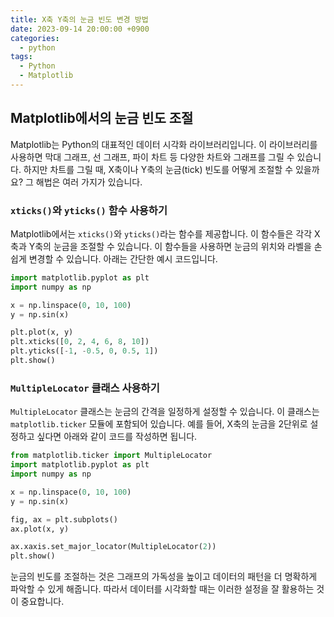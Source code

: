 ```yaml
---
title: X축 Y축의 눈금 빈도 변경 방법
date: 2023-09-14 20:00:00 +0900
categories:
  - python
tags:
  - Python
  - Matplotlib
---
```

## Matplotlib에서의 눈금 빈도 조절

Matplotlib는 Python의 대표적인 데이터 시각화 라이브러리입니다. 이 라이브러리를 사용하면 막대 그래프, 선 그래프, 파이 차트 등 다양한 차트와 그래프를 그릴 수 있습니다. 하지만 차트를 그릴 때, X축이나 Y축의 눈금(tick) 빈도를 어떻게 조절할 수 있을까요? 그 해법은 여러 가지가 있습니다.

### `xticks()`와 `yticks()` 함수 사용하기

Matplotlib에서는 `xticks()`와 `yticks()`라는 함수를 제공합니다. 이 함수들은 각각 X축과 Y축의 눈금을 조절할 수 있습니다. 이 함수들을 사용하면 눈금의 위치와 라벨을 손쉽게 변경할 수 있습니다. 아래는 간단한 예시 코드입니다.

```python
import matplotlib.pyplot as plt
import numpy as np

x = np.linspace(0, 10, 100)
y = np.sin(x)

plt.plot(x, y)
plt.xticks([0, 2, 4, 6, 8, 10])
plt.yticks([-1, -0.5, 0, 0.5, 1])
plt.show()
```

### `MultipleLocator` 클래스 사용하기

`MultipleLocator` 클래스는 눈금의 간격을 일정하게 설정할 수 있습니다. 이 클래스는 `matplotlib.ticker` 모듈에 포함되어 있습니다. 예를 들어, X축의 눈금을 2단위로 설정하고 싶다면 아래와 같이 코드를 작성하면 됩니다.

```python
from matplotlib.ticker import MultipleLocator
import matplotlib.pyplot as plt
import numpy as np

x = np.linspace(0, 10, 100)
y = np.sin(x)

fig, ax = plt.subplots()
ax.plot(x, y)

ax.xaxis.set_major_locator(MultipleLocator(2))
plt.show()
```

눈금의 빈도를 조절하는 것은 그래프의 가독성을 높이고 데이터의 패턴을 더 명확하게 파악할 수 있게 해줍니다. 따라서 데이터를 시각화할 때는 이러한 설정을 잘 활용하는 것이 중요합니다.